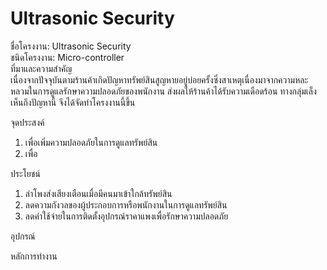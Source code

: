 # Ultrasonic Security

ชื่อโครงงาน: Ultrasonic Security<br>
ชนิดโครงงาน: Micro-controller<br>
ที่มาและความสำคัญ<br>
  เนื่องจากปัจจุบันตามร้านค้าเกิดปัญหาทรัพย์สินสูญหายอยู่บ่อยครั้งซึ่งสาเหตุเนื่องมาจากความหละหลวมในการดูแลรักษาความปลอดภัยของพนักงาน ส่งผลให้ร้านค้าได้รับความเดือดร้อน ทางกลุ่มเล็งเห็นถึงปัญหานี้ จึงได้จัดทำโครงงานนี้ขึ้น
  
จุดประสงค์<br>
  1. เพื่อเพิ่มความปลอดภัยในการดูแลทรัพย์สิน
  2. เพื่อ
  
ประโยชน์<br>
  1. ลำโพงส่งเสียงเตือนเมื่อมีคนมาเข้าใกล้ทรัพย์สิน
  2. ลดความกังวลของผู้ประกอบการหรือพนักงานในการดูแลทรัพย์สิน
  3. ลดค่าใช้จ่ายในการติดตั้งอุปกรณ์ราคาแพงเพื่อรักษาความปลอดภัย

อุปกรณ์<br>

หลักการทำงาน<br>
